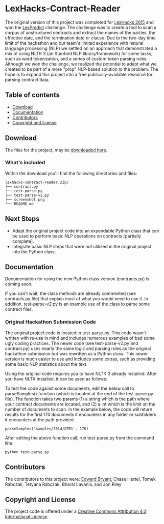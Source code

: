 # LexHacks-Contract-Reader

The original version of this project was completed for [LexHacks 2015](http://www.lexhacks.com) and won the [LexPredict](http://www.lexpredict.com) challenge. The challenge was to create a tool to scan a corpus of unstructured contracts and extract the names of the parties, the effective date, and the termination date or clause. Due to the two-day time limit of the hackathon and our team's limited experience with natural language processing (NLP) we settled on an approach that demonstrated a mix of using NLTK 3 (an Stanford NLP library/framework) for some tasks, such as word tokenization, and a series of custom token parsing rules. Although we won the challenge, we realized the potential to adapt what we created to be part of a more "prop" NLP-based solution to the problem. The hope is to expand this project into a free publically-available resource for parsing contract data.   

## Table of contents

- [Download](#download)
- [Documentation](#documentation)
- [Contributors](#contributors)
- [Copyright and license](#copyright-and-license)

## Download

The files for the project, may be [downloaded here](https://github.com/edwardbryant/lexhacks-contract-reader/archive/master.zip).

### What's included

Within the download you'll find the following directories and files:

```
lexhacks-contract-reader.zip/
├── contract.py
├── test-parse.py
├── test-parse-v2.py
├── screenshot.png
└── README.md
```

## Next Steps

 - Adapt the original project code into an expandable Python class that can be used to perform basic NLP operations on contracts [partially complete].
 - integrate basic NLP steps that were not utilized in the original project into the Python class.

## Documentation

Documentation for using the new Python class version (contracts.py) is coming soon.

If you can't wait, the class methods are already commented (see contracts.py file) that explain most of what you would need to use it. In addition, test-parse-v2.py is an example use of the class to parse some contract files.  


### Original Hackathon Submission Code

The original project code is located in test-parse.py. This code wasn't written with re-use in mind and includes numerous examples of bad some ugly coding practices. The newer code (see test-parse-v2.py and contract.py) uses nearly the same logic and parsing rules as the original hackathon submission but was rewritten as a Python class. This newer version is much easier to use and includes some extras, such as providing some basic NLP statistics about the text.

Using the original code requires you to have NLTK 3 already installed. After you have NLTK installed, it can be used as follows:

To test the code against some documents, edit the below call to parseSamples() function (which is located at the end of the test-parse.py file). The function takes two params (1) a string which is the path where your contract documents are located, and (2) a int which is the limit on the number of documents to scan. In the example below, the code will return results for the first 170 documents it encounters in any folder or subfolders it encounters at the path provided.         

```
parseSamples('samples/2014/QTR1', 170)
```

After editing the above function call, run test-parse.py from the command line:

```
python test-parse.py
```

## Contributors

The contributors to this project were: [Edward Bryant](http://www.edwardbryant.com), Chase Hertel, Tomek Rabczak, Tetyana Rabczak, Bharat Lavania, and Jon Riley 

## Copyright and License

The project code is offered under a [Creative Commons Attribution 4.0 International License](http://creativecommons.org/licenses/by/4.0/).

